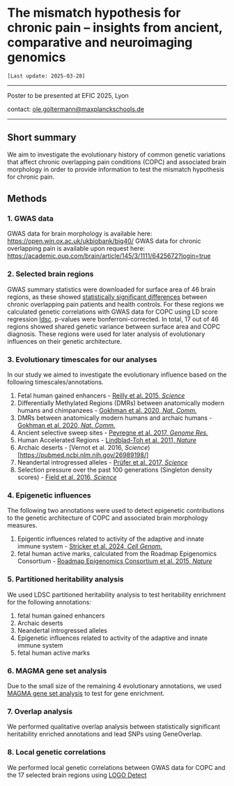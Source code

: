 # The mismatch hypothesis for chronic pain – insights from ancient, comparative and neuroimaging genomics

`[Last update: 2025-03-28]`

***
Poster to be presented at EFIC 2025, Lyon <br>

contact: ole.goltermann@maxplanckschools.de

***


## Short summary

We aim to investigate the evolutionary history of common genetic variations that affect chronic overlapping pain conditions (COPC) and associated brain morphology in order to provide information to test the mismatch hypothesis for chronic pain.

## Methods

### 1. GWAS data
GWAS data for brain morphology is available here: https://open.win.ox.ac.uk/ukbiobank/big40/
GWAS data for chronic overlapping pain is available upon request here: https://academic.oup.com/brain/article/145/3/1111/6425672?login=true

### 2. Selected brain regions
GWAS summary statistics were downloaded for surface area of 46 brain regions, as these showed [statistically significant differences](https://pubmed.ncbi.nlm.nih.gov/37543299/)  between chronic overlapping pain patients and health controls. For these regions we calculated genetic correlations with GWAS data for COPC using LD score regression [ldsc](https://github.com/bulik/ldsc). p-values were bonferroni-corrected. In total, 17 out of 46 regions showed shared genetic variance between surface area and COPC diagnosis. These regions were used for later analysis of evolutionary influences on their genetic architecture. 

### 3. Evolutionary timescales for our analyses
In our study we aimed to investigate the evolutionary influence based on the following timescales/annotations.

1. Fetal human gained enhancers - [Reilly et al. 2015, *Science*](https://www.science.org/doi/10.1126/science.1260943)
2. Differentially Methylated Regions (DMRs) between anatomically modern humans and chimpanzees - [Gokhman et al. 2020, *Nat. Comm.*](https://www.nature.com/articles/s41467-020-15020-6)
3. DMRs between anatomically modern humans and archaic humans - [Gokhman et al. 2020, *Nat. Comm.*](https://www.nature.com/articles/s41467-020-15020-6)
4. Ancient selective sweep sites - [Peyregne et al. 2017, *Genome Res.*](https://pubmed.ncbi.nlm.nih.gov/28720580/)
5. Human Accelerated Regions - [Lindblad-Toh et al. 2011, *Nature*](https://www.nature.com/articles/nature10530)
6. Archaic deserts - [Vernot et al. 2016, *Science*)[https://pubmed.ncbi.nlm.nih.gov/26989198/]
7. Neandertal introgressed alleles - [Prüfer et al. 2017, *Science*](https://pubmed.ncbi.nlm.nih.gov/28982794/)
8. Selection pressure over the past 100 generations (Singleton density scores) - [Field et al. 2016, *Science*](https://www.science.org/doi/10.1126/science.aag0776)

### 4. Epigenetic influences
The following two annotations were used to detect epigenetic contributions to the genetic architecture of COPC and associated brain morphology measures.

1. Epigentic influences related to activity of the adaptive and innate immune system - [Stricker et al. 2024, *Cell Genom.*](https://pubmed.ncbi.nlm.nih.gov/38190103/)
2. fetal human active marks, calculated from the Roadmap Epigenomics Consortium - [Roadmap Epigenomics Consortium et al. 2015, *Nature*](https://www.nature.com/articles/nature14248)

### 5. Partitioned heritability analysis
We used LDSC partitioned heritability analysis to test heritability enrichment for the following annotations: 

1. fetal human gained enhancers
2. Archaic deserts
3. Neandertal introgressed alleles
4. Epigenetic influences related to activity of the adaptive and innate immune system
5. fetal human active marks

### 6. MAGMA gene set analysis 
Due to the small size of the remaining 4 evolutionary annotations, we used [MAGMA gene set analysis](https://journals.plos.org/ploscompbiol/article?id=10.1371/journal.pcbi.1004219) to test for gene enrichment.

### 7. Overlap analysis
We performed qualitative overlap analysis between statistically significant heritability enriched annotations and lead SNPs using GeneOverlap. 

### 8. Local genetic correlations
We performed local genetic correlations between GWAS data for COPC and the 17 selected brain regions using [LOGO Detect](https://github.com/ghm17/LOGODetect)



